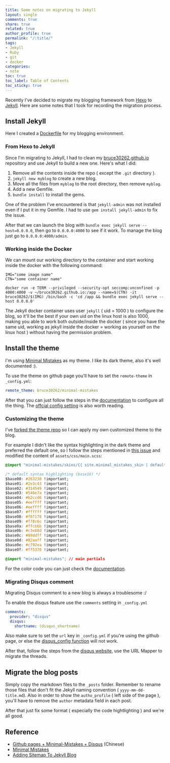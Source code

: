 ```yaml
---
title: Some notes on migrating to Jekyll
layout: single
comments: true
share: true
related: true
author_profile: true
permalink: "/:title/"
tags:
- Jekyll
- Ruby
- git
- docker
categories:
- note
toc: true
toc_label: Table of Contents
toc_sticky: true
---
```


Recently I've decided to migrate my blogging framework from [Hexo](https://hexo.io/zh-tw/) to [Jekyll](https://jekyllrb.com/). Here are some notes that I took for recording the migration process.

<!-- more -->

## Install Jekyll
Here I created a [Dockerfile](https://github.com/bruce30262/docker-misc/blob/master/jekyll-blog/Dockerfile) for my blogging environment. 

### From Hexo to Jekyll
Since I'm migrating to Jekyll, I had to clean my [bruce30262.github.io](https://github.com/bruce30262/bruce30262.github.io) repository and use Jekyll to build a new one. Here's what I did:
1. Remove all the contents inside the repo ( except the `.git` directory ).
2. `jekyll new myblog` to create a new blog.
3. Move all the files from `myblog` to the root directory, then remove `myblog`.
4. Add a new Gemfile.
5. `bundle install` to install the gems.

One of the problem I've encountered is that `jekyll-admin` was not installed even if I put it in my Gemfile. I had to use `gem install jekyll-admin` to fix the issue.

After that we can launch the blog with `bundle exec jekyll serve --host=0.0.0.0`, then go to `0.0.0.0:4000` to see if it work. To manage the blog just go to `0.0.0.0:4000/admin`.

### Working inside the Docker
We can mount our working directory to the container and start working inside the docker with the following command:

```
IMG="some image name"
CTN="some container name"

docker run -e TERM --privileged --security-opt seccomp:unconfined -p 4000:4000 -v ~/bruce30262.github.io:/app --name=$(CTN) -it bruce30262/$(IMG) /bin/bash -c 'cd /app && bundle exec jekyll serve --host 0.0.0.0'
```

The Jekyll docker container uses user `jekyll` ( uid = 1000 ) to configure the blog, so it'll be the best if your own uid on the linux host is also 1000, making you able to work both outside/inside the docker ( since you have the same uid, working as jekyll inside the docker = working as yourself on the linux host ) without having the permission problem.

## Install the theme
I'm using [Minimal Mistakes](https://mmistakes.github.io/minimal-mistakes/) as my theme. I like its dark theme, also it's well documented :).

To use the theme on github page you'll have to set the `remote-theme` in `_config.yml`:

```yml
remote_theme: bruce30262/minimal-mistakes
```

After that you can just follow the steps in the [documentation](https://mmistakes.github.io/minimal-mistakes/docs/configuration/) to configure all the thing. The [offcial config setting](https://github.com/mmistakes/minimal-mistakes/blob/master/docs/_config.yml) is also worth reading. 

### Customizing the theme

I've [forked the theme repo](https://github.com/bruce30262/minimal-mistakes) so I can apply my own customized theme to the blog.

For example I didn't like the syntax highlighting in the dark theme and preferred the default one, so I follow the steps mentioned in [this issue](https://github.com/mmistakes/minimal-mistakes/issues/1458) and modified the content of `assets/css/main.scss`:
```css
@import "minimal-mistakes/skins/{{ site.minimal_mistakes_skin | default: 'default' }}"; // skin

/* default syntax highlighting (base16) */
$base00: #263238 !important; 
$base01: #2e3c43 !important;
$base02: #314549 !important;
$base03: #546e7a !important;
$base04: #b2ccd6 !important;
$base05: #eeffff !important;
$base06: #eeffff !important;
$base07: #ffffff !important;
$base08: #f07178 !important;
$base09: #f78c6c !important;
$base0a: #ffcb6b !important;
$base0b: #c3e88d !important;
$base0c: #89ddff !important;
$base0d: #82aaff !important;
$base0e: #c792ea !important;
$base0f: #ff5370 !important;

@import "minimal-mistakes"; // main partials
```

For the color code you can just check the [documentation](https://mmistakes.github.io/minimal-mistakes/docs/stylesheets/#colors).

### Migrating Disqus comment

Migrating Disqus comment to a new blog is always a troublesome :/

To enable the disqus feature use the `comments` setting in `_config.yml`

```yml
comments:
  provider: "disqus"
  disqus:
    shortname: (disqus_shortname)
```

Also make sure to set the `url` key in `_config.yml` if you're using the github page, or else the [disqus_config function](https://github.com/bruce30262/bruce30262.github.io/blob/master/_site/Learning-browser-exploitation-via-33C3-CTF-feuerfuchs-challenge/index.html#L863) will not work.

After that, follow the steps from the [disqus website](https://help.disqus.com/import-export-and-syncing/url-mapper), use the URL Mapper to migrate the threads.

## Migrate the blog posts
Simply copy the markdown files to the `_posts` folder. Remember to rename those files that don't fit the Jekyll naming convention ( `yyyy-mm-dd-title.md`). Also in order to show the `autho_profile` ( left side of the page ), you'll have to remove the `author` metadata field in each post.

After that just fix some format ( especially the code hightlighting ) and  we're all good.

## Reference
* [Github pages + Minimal-Mistakes + Disqus](https://www.cnblogs.com/StartoverX/p/8996725.html) (Chinese)
* [Minimal Mistakes](https://github.com/mmistakes/minimal-mistakes)
* [Adding Sitemap To Jekyll Blog](https://blog.webjeda.com/jekyll-sitemap/)